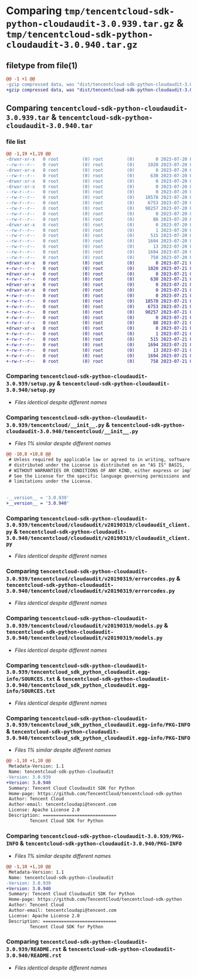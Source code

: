 # Comparing `tmp/tencentcloud-sdk-python-cloudaudit-3.0.939.tar.gz` & `tmp/tencentcloud-sdk-python-cloudaudit-3.0.940.tar.gz`

## filetype from file(1)

```diff
@@ -1 +1 @@
-gzip compressed data, was "dist/tencentcloud-sdk-python-cloudaudit-3.0.939.tar", last modified: Thu Jul 20 00:20:50 2023, max compression
+gzip compressed data, was "dist/tencentcloud-sdk-python-cloudaudit-3.0.940.tar", last modified: Fri Jul 21 00:25:46 2023, max compression
```

## Comparing `tencentcloud-sdk-python-cloudaudit-3.0.939.tar` & `tencentcloud-sdk-python-cloudaudit-3.0.940.tar`

### file list

```diff
@@ -1,19 +1,19 @@
-drwxr-xr-x   0 root         (0) root         (0)        0 2023-07-20 00:20:50.000000 tencentcloud-sdk-python-cloudaudit-3.0.939/
--rw-r--r--   0 root         (0) root         (0)     1020 2023-07-20 00:20:50.000000 tencentcloud-sdk-python-cloudaudit-3.0.939/setup.py
-drwxr-xr-x   0 root         (0) root         (0)        0 2023-07-20 00:20:50.000000 tencentcloud-sdk-python-cloudaudit-3.0.939/tencentcloud/
--rw-r--r--   0 root         (0) root         (0)      630 2023-07-20 00:20:50.000000 tencentcloud-sdk-python-cloudaudit-3.0.939/tencentcloud/__init__.py
-drwxr-xr-x   0 root         (0) root         (0)        0 2023-07-20 00:20:50.000000 tencentcloud-sdk-python-cloudaudit-3.0.939/tencentcloud/cloudaudit/
-drwxr-xr-x   0 root         (0) root         (0)        0 2023-07-20 00:20:50.000000 tencentcloud-sdk-python-cloudaudit-3.0.939/tencentcloud/cloudaudit/v20190319/
--rw-r--r--   0 root         (0) root         (0)        0 2023-07-20 00:20:50.000000 tencentcloud-sdk-python-cloudaudit-3.0.939/tencentcloud/cloudaudit/v20190319/__init__.py
--rw-r--r--   0 root         (0) root         (0)    18578 2023-07-20 00:20:50.000000 tencentcloud-sdk-python-cloudaudit-3.0.939/tencentcloud/cloudaudit/v20190319/cloudaudit_client.py
--rw-r--r--   0 root         (0) root         (0)     6753 2023-07-20 00:20:50.000000 tencentcloud-sdk-python-cloudaudit-3.0.939/tencentcloud/cloudaudit/v20190319/errorcodes.py
--rw-r--r--   0 root         (0) root         (0)    90257 2023-07-20 00:20:50.000000 tencentcloud-sdk-python-cloudaudit-3.0.939/tencentcloud/cloudaudit/v20190319/models.py
--rw-r--r--   0 root         (0) root         (0)        0 2023-07-20 00:20:50.000000 tencentcloud-sdk-python-cloudaudit-3.0.939/tencentcloud/cloudaudit/__init__.py
--rw-r--r--   0 root         (0) root         (0)       88 2023-07-20 00:20:50.000000 tencentcloud-sdk-python-cloudaudit-3.0.939/setup.cfg
-drwxr-xr-x   0 root         (0) root         (0)        0 2023-07-20 00:20:50.000000 tencentcloud-sdk-python-cloudaudit-3.0.939/tencentcloud_sdk_python_cloudaudit.egg-info/
--rw-r--r--   0 root         (0) root         (0)        1 2023-07-20 00:20:50.000000 tencentcloud-sdk-python-cloudaudit-3.0.939/tencentcloud_sdk_python_cloudaudit.egg-info/dependency_links.txt
--rw-r--r--   0 root         (0) root         (0)      515 2023-07-20 00:20:50.000000 tencentcloud-sdk-python-cloudaudit-3.0.939/tencentcloud_sdk_python_cloudaudit.egg-info/SOURCES.txt
--rw-r--r--   0 root         (0) root         (0)     1694 2023-07-20 00:20:50.000000 tencentcloud-sdk-python-cloudaudit-3.0.939/tencentcloud_sdk_python_cloudaudit.egg-info/PKG-INFO
--rw-r--r--   0 root         (0) root         (0)       13 2023-07-20 00:20:50.000000 tencentcloud-sdk-python-cloudaudit-3.0.939/tencentcloud_sdk_python_cloudaudit.egg-info/top_level.txt
--rw-r--r--   0 root         (0) root         (0)     1694 2023-07-20 00:20:50.000000 tencentcloud-sdk-python-cloudaudit-3.0.939/PKG-INFO
--rw-r--r--   0 root         (0) root         (0)      758 2023-07-20 00:20:50.000000 tencentcloud-sdk-python-cloudaudit-3.0.939/README.rst
+drwxr-xr-x   0 root         (0) root         (0)        0 2023-07-21 00:25:46.000000 tencentcloud-sdk-python-cloudaudit-3.0.940/
+-rw-r--r--   0 root         (0) root         (0)     1020 2023-07-21 00:25:46.000000 tencentcloud-sdk-python-cloudaudit-3.0.940/setup.py
+drwxr-xr-x   0 root         (0) root         (0)        0 2023-07-21 00:25:46.000000 tencentcloud-sdk-python-cloudaudit-3.0.940/tencentcloud/
+-rw-r--r--   0 root         (0) root         (0)      630 2023-07-21 00:25:46.000000 tencentcloud-sdk-python-cloudaudit-3.0.940/tencentcloud/__init__.py
+drwxr-xr-x   0 root         (0) root         (0)        0 2023-07-21 00:25:46.000000 tencentcloud-sdk-python-cloudaudit-3.0.940/tencentcloud/cloudaudit/
+drwxr-xr-x   0 root         (0) root         (0)        0 2023-07-21 00:25:46.000000 tencentcloud-sdk-python-cloudaudit-3.0.940/tencentcloud/cloudaudit/v20190319/
+-rw-r--r--   0 root         (0) root         (0)        0 2023-07-21 00:25:46.000000 tencentcloud-sdk-python-cloudaudit-3.0.940/tencentcloud/cloudaudit/v20190319/__init__.py
+-rw-r--r--   0 root         (0) root         (0)    18578 2023-07-21 00:25:46.000000 tencentcloud-sdk-python-cloudaudit-3.0.940/tencentcloud/cloudaudit/v20190319/cloudaudit_client.py
+-rw-r--r--   0 root         (0) root         (0)     6753 2023-07-21 00:25:46.000000 tencentcloud-sdk-python-cloudaudit-3.0.940/tencentcloud/cloudaudit/v20190319/errorcodes.py
+-rw-r--r--   0 root         (0) root         (0)    90257 2023-07-21 00:25:46.000000 tencentcloud-sdk-python-cloudaudit-3.0.940/tencentcloud/cloudaudit/v20190319/models.py
+-rw-r--r--   0 root         (0) root         (0)        0 2023-07-21 00:25:46.000000 tencentcloud-sdk-python-cloudaudit-3.0.940/tencentcloud/cloudaudit/__init__.py
+-rw-r--r--   0 root         (0) root         (0)       88 2023-07-21 00:25:46.000000 tencentcloud-sdk-python-cloudaudit-3.0.940/setup.cfg
+drwxr-xr-x   0 root         (0) root         (0)        0 2023-07-21 00:25:46.000000 tencentcloud-sdk-python-cloudaudit-3.0.940/tencentcloud_sdk_python_cloudaudit.egg-info/
+-rw-r--r--   0 root         (0) root         (0)        1 2023-07-21 00:25:46.000000 tencentcloud-sdk-python-cloudaudit-3.0.940/tencentcloud_sdk_python_cloudaudit.egg-info/dependency_links.txt
+-rw-r--r--   0 root         (0) root         (0)      515 2023-07-21 00:25:46.000000 tencentcloud-sdk-python-cloudaudit-3.0.940/tencentcloud_sdk_python_cloudaudit.egg-info/SOURCES.txt
+-rw-r--r--   0 root         (0) root         (0)     1694 2023-07-21 00:25:46.000000 tencentcloud-sdk-python-cloudaudit-3.0.940/tencentcloud_sdk_python_cloudaudit.egg-info/PKG-INFO
+-rw-r--r--   0 root         (0) root         (0)       13 2023-07-21 00:25:46.000000 tencentcloud-sdk-python-cloudaudit-3.0.940/tencentcloud_sdk_python_cloudaudit.egg-info/top_level.txt
+-rw-r--r--   0 root         (0) root         (0)     1694 2023-07-21 00:25:46.000000 tencentcloud-sdk-python-cloudaudit-3.0.940/PKG-INFO
+-rw-r--r--   0 root         (0) root         (0)      758 2023-07-21 00:25:46.000000 tencentcloud-sdk-python-cloudaudit-3.0.940/README.rst
```

### Comparing `tencentcloud-sdk-python-cloudaudit-3.0.939/setup.py` & `tencentcloud-sdk-python-cloudaudit-3.0.940/setup.py`

 * *Files identical despite different names*

### Comparing `tencentcloud-sdk-python-cloudaudit-3.0.939/tencentcloud/__init__.py` & `tencentcloud-sdk-python-cloudaudit-3.0.940/tencentcloud/__init__.py`

 * *Files 1% similar despite different names*

```diff
@@ -10,8 +10,8 @@
 # Unless required by applicable law or agreed to in writing, software
 # distributed under the License is distributed on an "AS IS" BASIS,
 # WITHOUT WARRANTIES OR CONDITIONS OF ANY KIND, either express or implied.
 # See the License for the specific language governing permissions and
 # limitations under the License.
 
 
-__version__ = '3.0.939'
+__version__ = '3.0.940'
```

### Comparing `tencentcloud-sdk-python-cloudaudit-3.0.939/tencentcloud/cloudaudit/v20190319/cloudaudit_client.py` & `tencentcloud-sdk-python-cloudaudit-3.0.940/tencentcloud/cloudaudit/v20190319/cloudaudit_client.py`

 * *Files identical despite different names*

### Comparing `tencentcloud-sdk-python-cloudaudit-3.0.939/tencentcloud/cloudaudit/v20190319/errorcodes.py` & `tencentcloud-sdk-python-cloudaudit-3.0.940/tencentcloud/cloudaudit/v20190319/errorcodes.py`

 * *Files identical despite different names*

### Comparing `tencentcloud-sdk-python-cloudaudit-3.0.939/tencentcloud/cloudaudit/v20190319/models.py` & `tencentcloud-sdk-python-cloudaudit-3.0.940/tencentcloud/cloudaudit/v20190319/models.py`

 * *Files identical despite different names*

### Comparing `tencentcloud-sdk-python-cloudaudit-3.0.939/tencentcloud_sdk_python_cloudaudit.egg-info/SOURCES.txt` & `tencentcloud-sdk-python-cloudaudit-3.0.940/tencentcloud_sdk_python_cloudaudit.egg-info/SOURCES.txt`

 * *Files identical despite different names*

### Comparing `tencentcloud-sdk-python-cloudaudit-3.0.939/tencentcloud_sdk_python_cloudaudit.egg-info/PKG-INFO` & `tencentcloud-sdk-python-cloudaudit-3.0.940/tencentcloud_sdk_python_cloudaudit.egg-info/PKG-INFO`

 * *Files 1% similar despite different names*

```diff
@@ -1,10 +1,10 @@
 Metadata-Version: 1.1
 Name: tencentcloud-sdk-python-cloudaudit
-Version: 3.0.939
+Version: 3.0.940
 Summary: Tencent Cloud Cloudaudit SDK for Python
 Home-page: https://github.com/TencentCloud/tencentcloud-sdk-python
 Author: Tencent Cloud
 Author-email: tencentcloudapi@tencent.com
 License: Apache License 2.0
 Description: ============================
         Tencent Cloud SDK for Python
```

### Comparing `tencentcloud-sdk-python-cloudaudit-3.0.939/PKG-INFO` & `tencentcloud-sdk-python-cloudaudit-3.0.940/PKG-INFO`

 * *Files 1% similar despite different names*

```diff
@@ -1,10 +1,10 @@
 Metadata-Version: 1.1
 Name: tencentcloud-sdk-python-cloudaudit
-Version: 3.0.939
+Version: 3.0.940
 Summary: Tencent Cloud Cloudaudit SDK for Python
 Home-page: https://github.com/TencentCloud/tencentcloud-sdk-python
 Author: Tencent Cloud
 Author-email: tencentcloudapi@tencent.com
 License: Apache License 2.0
 Description: ============================
         Tencent Cloud SDK for Python
```

### Comparing `tencentcloud-sdk-python-cloudaudit-3.0.939/README.rst` & `tencentcloud-sdk-python-cloudaudit-3.0.940/README.rst`

 * *Files identical despite different names*

